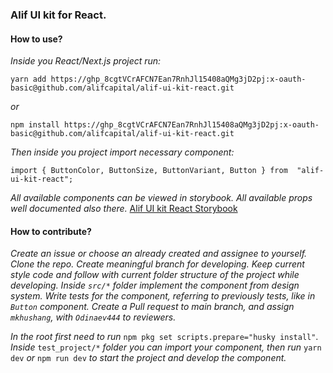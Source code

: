 ### **Alif UI kit for React.**

#### How to use?

*Inside you React/Next.js project run:*

	yarn add https://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:x-oauth-basic@github.com/alifcapital/alif-ui-kit-react.git
*or*

    npm install https://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:x-oauth-basic@github.com/alifcapital/alif-ui-kit-react.git

*Then inside you project import necessary component:*

	import { ButtonColor, ButtonSize, ButtonVariant, Button } from  "alif-ui-kit-react";

*All available components can be viewed in storybook. All available props well documented also there.*
[Alif UI kit React Storybook](https://storybook.alif.tj)  

#### How to contribute?

*Create an issue or choose an already created and assignee to yourself.* 
*Clone the repo. Create meaningful branch for developing.* 
*Keep current style code and follow with current folder structure of the project while developing.
Inside `src/*` folder implement the component from design system. Write tests for the component, referring to previously tests, like in `Button` component. Create a Pull request to main branch, and assign `mkhushang`, with `Odinaev444` to reviewers.*

*In the root first need to run* `npm pkg set scripts.prepare="husky install"`.
*Inside* `test_project/*` *folder you can import your component, then run* `yarn dev` *or* `npm run dev` *to start the project and develop the component.*